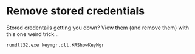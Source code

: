 # Remove stored credentials


Stored credentails getting you down? View them (and remove them) with this one weird trick...

    rundll32.exe keymgr.dll,KRShowKeyMgr
